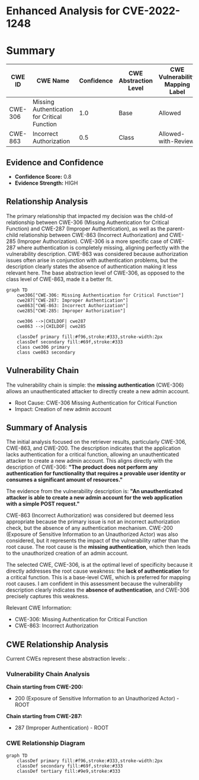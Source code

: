 # Enhanced Analysis for CVE-2022-1248

# Summary
| CWE ID | CWE Name | Confidence | CWE Abstraction Level | CWE Vulnerability Mapping Label | CWE-Vulnerability Mapping Notes |
|---|---|---|---|---|---|
| CWE-306 | Missing Authentication for Critical Function | 1.0 | Base |  Allowed | Primary CWE |
| CWE-863 | Incorrect Authorization | 0.5 | Class | Allowed-with-Review | Secondary Candidate |

## Evidence and Confidence

*   **Confidence Score:** 0.8
*   **Evidence Strength:** HIGH

## Relationship Analysis
The primary relationship that impacted my decision was the child-of relationship between CWE-306 (Missing Authentication for Critical Function) and CWE-287 (Improper Authentication), as well as the parent-child relationship between CWE-863 (Incorrect Authorization) and CWE-285 (Improper Authorization). CWE-306 is a more specific case of CWE-287 where authentication is completely missing, aligning perfectly with the vulnerability description. CWE-863 was considered because authorization issues often arise in conjunction with authentication problems, but the description clearly states the absence of authentication making it less relevant here. The base abstraction level of CWE-306, as opposed to the class level of CWE-863, made it a better fit.

```mermaid
graph TD
    cwe306["CWE-306: Missing Authentication for Critical Function"]
    cwe287["CWE-287: Improper Authentication"]
    cwe863["CWE-863: Incorrect Authorization"]
    cwe285["CWE-285: Improper Authorization"]

    cwe306 -->|CHILDOF| cwe287
    cwe863 -->|CHILDOF| cwe285

    classDef primary fill:#f96,stroke:#333,stroke-width:2px
    classDef secondary fill:#69f,stroke:#333
    class cwe306 primary
    class cwe863 secondary
```

## Vulnerability Chain
The vulnerability chain is simple: the **missing authentication** (CWE-306) allows an unauthenticated attacker to directly create a new admin account.
  - Root Cause: CWE-306 Missing Authentication for Critical Function
  - Impact: Creation of new admin account

## Summary of Analysis
The initial analysis focused on the retriever results, particularly CWE-306, CWE-863, and CWE-200. The description indicates that the application lacks authentication for a critical function, allowing an unauthenticated attacker to create a new admin account. This aligns directly with the description of CWE-306: **"The product does not perform any authentication for functionality that requires a provable user identity or consumes a significant amount of resources."**

The evidence from the vulnerability description is: **"An unauthenticated attacker is able to create a new admin account for the web application with a simple POST request."**

CWE-863 (Incorrect Authorization) was considered but deemed less appropriate because the primary issue is not an incorrect authorization check, but the absence of any authentication mechanism. CWE-200 (Exposure of Sensitive Information to an Unauthorized Actor) was also considered, but it represents the impact of the vulnerability rather than the root cause. The root cause is the **missing authentication**, which then leads to the unauthorized creation of an admin account.

The selected CWE, CWE-306, is at the optimal level of specificity because it directly addresses the root cause weakness: the **lack of authentication** for a critical function. This is a base-level CWE, which is preferred for mapping root causes.
I am confident in this assessment because the vulnerability description clearly indicates the **absence of authentication**, and CWE-306 precisely captures this weakness.

Relevant CWE Information:
*   CWE-306: Missing Authentication for Critical Function
*   CWE-863: Incorrect Authorization


## CWE Relationship Analysis

Current CWEs represent these abstraction levels: .


### Vulnerability Chain Analysis

**Chain starting from CWE-200:**
- 200 (Exposure of Sensitive Information to an Unauthorized Actor) - ROOT


**Chain starting from CWE-287:**
- 287 (Improper Authentication) - ROOT



### CWE Relationship Diagram

```mermaid
graph TD
    classDef primary fill:#f96,stroke:#333,stroke-width:2px
    classDef secondary fill:#69f,stroke:#333
    classDef tertiary fill:#9e9,stroke:#333
```